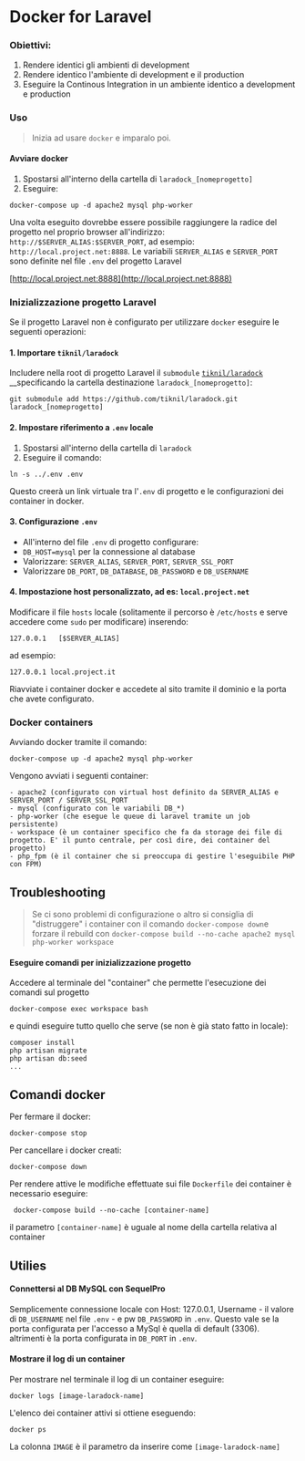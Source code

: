 # Docker for Laravel

### Obiettivi:

1. Rendere identici gli ambienti di development
2. Rendere identico l'ambiente di development e il production
3. Eseguire la Continous Integration in un ambiente identico a development e production

### Uso

> Inizia ad usare `docker` e imparalo poi. 

#### Avviare docker

1. Spostarsi all'interno della cartella di `laradock_[nomeprogetto]`
2. Eseguire: 

```
docker-compose up -d apache2 mysql php-worker
```

Una volta eseguito dovrebbe essere possibile raggiungere la radice del progetto nel proprio browser all'indirizzo:
`http://$SERVER_ALIAS:$SERVER_PORT`, ad esempio: `http://local.project.net:8888`. Le variabili `SERVER_ALIAS` e `SERVER_PORT` sono definite nel file `.env` del progetto Laravel

[http://local.project.net:8888](http://local.project.net:8888)

### Inizializzazione progetto Laravel

Se il progetto Laravel non è configurato per utilizzare `docker` eseguire le seguenti operazioni:

#### 1. Importare `tiknil/laradock`

Includere nella root di progetto Laravel il `submodule` [`tiknil/laradock`](https://github.com/tiknil/laradock) __specificando la cartella destinazione `laradock_[nomeprogetto]`:

```
git submodule add https://github.com/tiknil/laradock.git laradock_[nomeprogetto]
```

#### 2. Impostare riferimento a `.env` locale

1. Spostarsi all'interno della cartella di `laradock`
2. Eseguire il comando:

```
ln -s ../.env .env
```

Questo creerà un link virtuale tra l'`.env` di progetto e le configurazioni dei container in docker.

#### 3. Configurazione `.env`

* All'interno del file `.env` di progetto configurare:
 * `DB_HOST=mysql` per la connessione al database
 * Valorizzare: `SERVER_ALIAS`, `SERVER_PORT`, `SERVER_SSL_PORT`
 * Valorizzare `DB_PORT`, `DB_DATABASE`, `DB_PASSWORD` e `DB_USERNAME`

#### 4. Impostazione host personalizzato, ad es: `local.project.net`

Modificare il file `hosts` locale (solitamente il percorso è `/etc/hosts` e serve accedere come `sudo` per modificare) inserendo:

```
127.0.0.1	[$SERVER_ALIAS]
```

ad esempio:

```
127.0.0.1 local.project.it
```

Riavviate i container docker e accedete al sito tramite il dominio e la porta che avete configurato.

### Docker containers

Avviando docker tramite il comando: 

```
docker-compose up -d apache2 mysql php-worker
```

Vengono avviati i seguenti container:

```
- apache2 (configurato con virtual host definito da SERVER_ALIAS e SERVER_PORT / SERVER_SSL_PORT
- mysql (configurato con le variabili DB_*)
- php-worker (che esegue le queue di laravel tramite un job persistente)
- workspace (è un container specifico che fa da storage dei file di progetto. E' il punto centrale, per così dire, dei container del progetto)
- php_fpm (è il container che si preoccupa di gestire l'eseguibile PHP con FPM)
```

## Troubleshooting

> Se ci sono problemi di configurazione o altro si consiglia di "distruggere" i container con il comando `docker-compose down`e forzare il rebuild con `docker-compose build --no-cache apache2 mysql php-worker workspace`


#### Eseguire comandi per inizializzazione progetto

Accedere al terminale del "container" che permette l'esecuzione dei comandi sul progetto

```
docker-compose exec workspace bash
```

e quindi eseguire tutto quello che serve (se non è già stato fatto in locale):

```
composer install
php artisan migrate
php artisan db:seed
...
```

## Comandi docker

Per fermare il docker:
```
docker-compose stop
```

Per cancellare i docker creati:
```
docker-compose down
```

Per rendere attive le  modifiche effettuate sui file `Dockerfile` dei container è necessario eseguire:
```
 docker-compose build --no-cache [container-name]
 ```
 il parametro `[container-name]` è uguale al nome della cartella relativa al container

## Utilies

#### Connettersi al DB MySQL con SequelPro

Semplicemente connessione locale con Host: 127.0.0.1, Username - il valore di `DB_USERNAME` nel file `.env` - e pw `DB_PASSWORD` in `.env`. Questo vale se la porta configurata per l'accesso a MySql è quella di default (3306). altrimenti è la porta configurata in `DB_PORT` in `.env`.

#### Mostrare il log di un container
 Per mostrare nel terminale il log di un container eseguire:
 ```
 docker logs [image-laradock-name]
 ```
 L'elenco dei container attivi si ottiene eseguendo:
 ```
 docker ps
 ```
 La colonna `IMAGE` è il parametro da inserire come `[image-laradock-name]`
